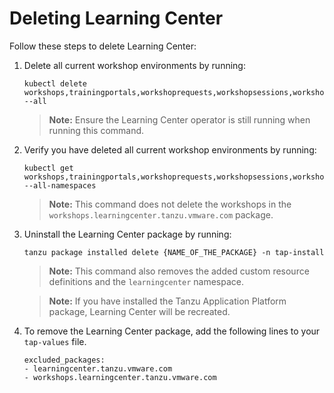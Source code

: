 # Deleting Learning Center

Follow these steps to delete Learning Center:

1. Delete all current workshop environments by running:

    ```
    kubectl delete workshops,trainingportals,workshoprequests,workshopsessions,workshopenvironments --all
    ```

    >**Note:** Ensure the Learning Center operator is still running when running this command.

1. Verify you have deleted all current workshop environments by running:

    ```
    kubectl get workshops,trainingportals,workshoprequests,workshopsessions,workshopenvironments --all-namespaces
    ```

    >**Note:** This command does not delete the workshops in the `workshops.learningcenter.tanzu.vmware.com` package.

1. Uninstall the Learning Center package by running:

    ```
    tanzu package installed delete {NAME_OF_THE_PACKAGE} -n tap-install
    ```

    >**Note:** This command also removes the added custom resource definitions and the `learningcenter` namespace.
    
    >**Note:** If you have installed the Tanzu Application Platform package, Learning Center will be recreated.

1. To remove the Learning Center package, add the following lines to your `tap-values` file.

    ```
    excluded_packages:
    - learningcenter.tanzu.vmware.com
    - workshops.learningcenter.tanzu.vmware.com
    ```
